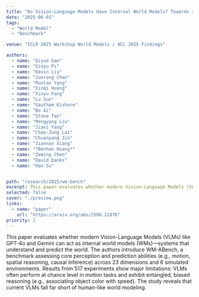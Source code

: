 ```yaml
---
title: "Do Vision-Language Models Have Internal World Models? Towards an Atomic Evaluation"
date: "2025-06-01"
tags:
  - "World Model"
  - "Benchmark"

venue: "ICLR 2025 Workshop World Models / ACL 2025 Findings"

authors:
  - name: "Qiyue Gao"
  - name: "Xinyu Pi"
  - name: "Kevin Liu"
  - name: "Junrong Chen"
  - name: "Ruolan Yang"
  - name: "Xinqi Huang"
  - name: "Xinyu Fang"
  - name: "Lu Sun"
  - name: "Gautham Kishore"
  - name: "Bo Ai"
  - name: "Stone Tao"
  - name: "Mengyang Liu"
  - name: "Jiaxi Yang"
  - name: "Chao-Jung Lai"
  - name: "Chuanyang Jin"
  - name: "Jiannan Xiang"
  - name: "*Benhao Huang*"
  - name: "Zeming Chen"
  - name: "David Danks"
  - name: "Hao Su"


path: "research/2025/wm-bench"
excerpt: This paper evaluates whether modern Vision-Language Models (VLMs) like GPT-4o and Gemini can act as internal world models (WMs)—systems that understand and predict the world. 
selected: false
cover: "./preview.png"
links:
  - name: "paper"
    url: "https://arxiv.org/abs/2506.21876"
priority: 2
---
```




This paper evaluates whether modern Vision-Language Models (VLMs) like GPT-4o and Gemini can act as internal world models (WMs)—systems that understand and predict the world. The authors introduce WM-ABench, a benchmark assessing core perception and prediction abilities (e.g., motion, spatial reasoning, causal inference) across 23 dimensions and 6 simulated environments. Results from 517 experiments show major limitations: VLMs often perform at chance level in motion tasks and exhibit entangled, biased reasoning (e.g., associating object color with speed). The study reveals that current VLMs fall far short of human-like world modeling.


